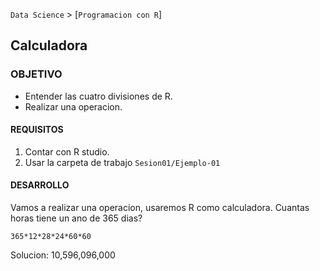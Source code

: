 `Data Science` > [`Programacion con R`]
## Calculadora  

### OBJETIVO
- Entender las cuatro divisiones de R.
- Realizar una operacion. 

#### REQUISITOS
1. Contar con R studio.
1. Usar la carpeta de trabajo `Sesion01/Ejemplo-01`

#### DESARROLLO

Vamos a realizar una operacion, usaremos R como calculadora. 
Cuantas horas tiene un ano de 365 dias? 

```{r}
365*12*28*24*60*60
```

Solucion: 10,596,096,000
